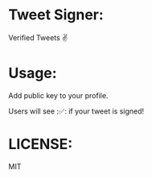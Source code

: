 Tweet Signer:
=============

Verified Tweets ✌

Usage:
======

Add public key to your profile.

Users will see :✅: if your tweet is signed!

LICENSE:
========

MIT
